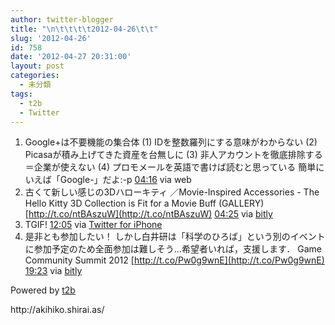 ```yaml
---
author: twitter-blogger
title: "\n\t\t\t\t2012-04-26\t\t"
slug: '2012-04-26'
id: 758
date: '2012-04-27 20:31:00'
layout: post
categories:
  - 未分類
tags:
  - t2b
  - Twitter
---
```


<div xmlns:georss="http://www.georss.org/georss">

1.  <span><span>Google+は不要機能の集合体 (1) IDを整数羅列にする意味がわからない (2) Picasaが積み上げてきた資産を台無しに (3) 非人アカウントを徹底排除する＝企業が使えない (4) プロモメールを英語で書けば読むと思っている 簡単にいえば「Google-」だよ:-p</span> <span>[<span>04:16</span>](http://twitter.com/o_ob/status/195531905268056064) <span>via web</span></span></span>
2.  <span><span>古くて新しい感じの3Dハローキティ ／Movie-Inspired Accessories - The Hello Kitty 3D Collection is Fit for a Movie Buff (GALLERY) [http://t.co/ntBAszuW](http://t.co/ntBAszuW)</span> <span>[<span>04:25</span>](http://twitter.com/o_ob/status/195533960946778113) <span>via [bitly](http://bit.ly)</span></span></span>
3.  <span><span>TGIF!</span> <span>[<span>12:05</span>](http://twitter.com/o_ob/status/195649875512279040) <span>via [Twitter for iPhone](http://twitter.com/#!/download/iphone)</span></span></span>
4.  <span><span>是非とも参加したい！ しかし白井研は「科学のひろば」という別のイベントに参加予定のため全面参加は難しそう…希望者いれば，支援します． Game Community Summit 2012 [http://t.co/Pw0g9wnE](http://t.co/Pw0g9wnE)</span> <span>[<span>19:23</span>](http://twitter.com/o_ob/status/195759973458919425) <span>via [bitly](http://bit.ly)</span></span></span>

</div>

Powered by [t2b](http://t2b.utilz.jp/)

<div>http://akihiko.shirai.as/</div>